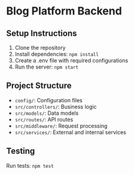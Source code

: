 # Blog Platform Backend

## Setup Instructions
1. Clone the repository
2. Install dependencies: `npm install`
3. Create a .env file with required configurations
4. Run the server: `npm start`

## Project Structure
- `config/`: Configuration files
- `src/controllers/`: Business logic
- `src/models/`: Data models
- `src/routes/`: API routes
- `src/middleware/`: Request processing
- `src/services/`: External and internal services

## Testing
Run tests: `npm test`
